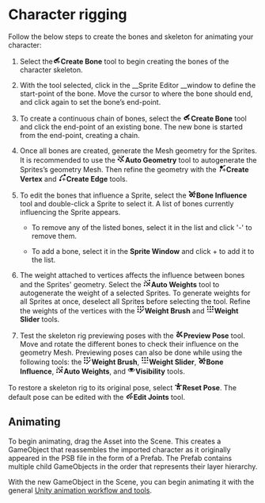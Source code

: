# Character rigging

Follow the below steps to create the bones and skeleton for animating your character:

1. Select the![icon_small_CreateBone](images/icon_small_CreateBone.png)__Create Bone__ tool to begin creating the bones of the character skeleton.

2. With the tool selected, click in the __Sprite Editor __window to define the start-point of the bone. Move the cursor to where the bone should end, and click again to set the bone’s end-point.

3. To create a continuous chain of bones, select the ![icon_small_CreateBone](images/icon_small_CreateBone.png)__Create Bone__ tool and click the end-point of an existing bone. The new bone is started from the end-point, creating a chain.
   
4. Once all bones are created, generate the Mesh geometry for the Sprites. It is recommended to use the ![icon_small_GenGeo](images/icon_small_GenGeo.png)__Auto Geometry__ tool to autogenerate the Sprites’s geometry Mesh. Then refine the geometry with the ![icon_small_CreateVertex](images/icon_small_CreateVertex.png)__Create Vertex__ and ![icon_small_CreateEdge](images/icon_small_CreateEdge.png)__Create Edge__ tools.
   
5. To edit the bones that influence a Sprite, select the ![icon_small_BoneInfluence](images/icon_small_BoneInfluence.png)__Bone Influence__ tool and double-click a Sprite to select it. A list of bones currently influencing the Sprite appears.

   - To remove any of the listed bones, select it in the list and click '-' to remove them.

   - To add a bone, select it in the __Sprite Window__ and click + to add it to the list.

6. The weight attached to vertices affects the influence between bones and the Sprites' geometry. Select the  ![icon_small_GenWeight](images/icon_small_GenWeight.png)__Auto Weights__ tool to autogenerate the weight of a selected Sprites. To generate weights for all Sprites at once, deselect all Sprites before selecting the tool. Refine the weights of the vertices with the ![icon_small_WeightPainter](images/icon_small_WeightPainter.png)__Weight Brush__ and ![icon_small_WeightSlider](images/icon_small_WeightSlider.png)__Weight Slider__ tools.
   
7. Test the skeleton rig previewing poses with the ![icon_small_PreviewPose](images/icon_small_PreviewPose.png)__Preview Pose__ tool. Move and rotate the different bones to check their influence on the geometry Mesh. Previewing poses can also be done while using the following tools: the ![icon_small_WeightPainter](images/icon_small_WeightPainter.png)__Weight Brush__, ![icon_small_WeightSlider](images/icon_small_WeightSlider.png)__Weight Slider__, ![icon_small_BoneInfluence](images/icon_small_BoneInfluence.png)__Bone Influence__, ![icon_small_GenWeight](images/icon_small_GenWeight-1543300126435.png)__Auto Weights__, and ![icon_small_Visibility](images/icon_small_Visibility.png)__Visibility__ tools.

To restore a skeleton rig to its original pose, select ![icon_small_RestoreBind](images/icon_small_RestoreBind.png)__Reset Pose__. The default pose can be edited with the ![icon_small_EditJoints](images/icon_small_EditJoints.png)__Edit Joints__ tool.

## Animating

To begin animating, drag the Asset into the Scene. This creates a GameObject that reassembles the imported character as it originally appeared in the PSB file in the form of a Prefab. The Prefab contains multiple child GameObjects in the order that represents their layer hierarchy.

With the new GameObject in the Scene, you can begin animating it with the general [Unity animation workflow and tools](https://docs.unity3d.com/Manual/AnimationSection.html).